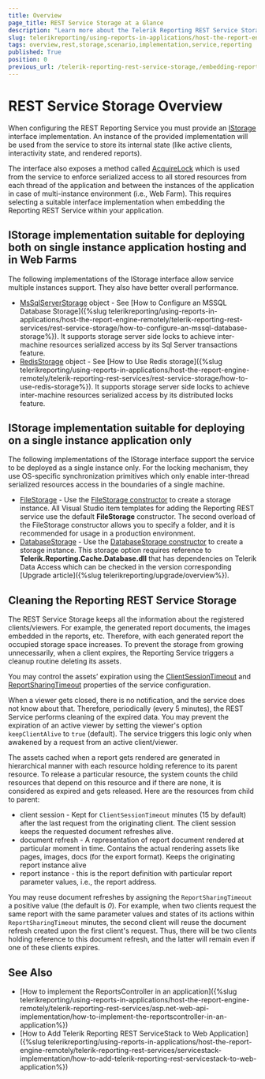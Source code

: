 ```yaml
---
title: Overview
page_title: REST Service Storage at a Glance
description: "Learn more about the Telerik Reporting REST Service Storage, what built-in implementations are available, and what scenarios they fit in."
slug: telerikreporting/using-reports-in-applications/host-the-report-engine-remotely/telerik-reporting-rest-services/rest-service-storage/overview
tags: overview,rest,storage,scenario,implementation,service,reporting
published: True
position: 0
previous_url: /telerik-reporting-rest-service-storage,/embedding-reports/host-the-report-engine-remotely/telerik-reporting-rest-services/rest-service-storage/overview, /embedding-reports/host-the-report-engine-remotely/rest-service-storage/
---
```


# REST Service Storage Overview

When configuring the REST Reporting Service you must provide an [IStorage](/api/Telerik.Reporting.Cache.Interfaces.IStorage) interface implementation. An instance of the provided implementation will be used from the service to store its internal state (like active clients, interactivity state, and rendered reports).

The interface also exposes a method called [AcquireLock](/api/Telerik.Reporting.Cache.Interfaces.IStorage#Telerik_Reporting_Cache_Interfaces_IStorage_AcquireLock_System_String_) which is used from the service to enforce serialized access to all stored resources from each thread of the application and between the instances of the application in case of multi-instance environment (i.e., Web Farm). This requires selecting a suitable interface implementation when embedding the Reporting REST Service within your application.

## IStorage implementation suitable for deploying both on single instance application hosting and in Web Farms

The following implementations of the IStorage interface allow service multiple instances support. They also have better overall performance.

* [MsSqlServerStorage](/api/Telerik.Reporting.Cache.MsSqlServerStorage) object - See [How to Configure an MSSQL Database Storage]({%slug telerikreporting/using-reports-in-applications/host-the-report-engine-remotely/telerik-reporting-rest-services/rest-service-storage/how-to-configure-an-mssql-database-storage%}). It supports storage server side locks to achieve inter-machine resources serialized access by its Sql Server transactions feature.
* [RedisStorage](/api/Telerik.Reporting.Cache.StackExchangeRedis.RedisStorage) object - See [How to Use Redis storage]({%slug telerikreporting/using-reports-in-applications/host-the-report-engine-remotely/telerik-reporting-rest-services/rest-service-storage/how-to-use-redis-storage%}). It supports storage server side locks to achieve inter-machine resources serialized access by its distributed locks feature.

## IStorage implementation suitable for deploying on a single instance application only

The following implementations of the IStorage interface support the service to be deployed as a single instance only. For the locking mechanism, they use OS-specific synchronization primitives which only enable inter-thread serialized resources access in the boundaries of a single machine.

* [FileStorage](/api/Telerik.Reporting.Cache.File.FileStorage) - Use the [FileStorage constructor](/api/Telerik.Reporting.Cache.File.FileStorage#Telerik_Reporting_Cache_File_FileStorage_#ctor) to create a storage instance. All Visual Studio item templates for adding the Reporting REST service use the default __FileStorage__ constructor. The second overload of the FileStorage constructor allows you to specify a folder, and it is recommended for usage in a production environment.
* [DatabaseStorage](/api/Telerik.Reporting.Cache.Database.DatabaseStorage) - Use the [DatabaseStorage constructor](/api/Telerik.Reporting.Cache.Database.DatabaseStorage#Telerik_Reporting_Cache_Database_DatabaseStorage_#ctor) to create a storage instance. This storage option requires reference to __Telerik.Reporting.Cache.Database.dll__ that has dependencies on Telerik Data Access which can be checked in the version corresponding [Upgrade article]({%slug telerikreporting/upgrade/overview%}).

## Cleaning the Reporting REST Service Storage

The REST Service Storage keeps all the information about the registered clients/viewers. For example, the generated report documents, the images embedded in the reports, etc. Therefore, with each generated report the occupied storage space increases. To prevent the storage from growing unnecessarily, when a client expires, the Reporting Service triggers a cleanup routine deleting its assets.

You may control the assets’ expiration using the [ClientSessionTimeout](/api/telerik.reporting.services.reportserviceconfiguration#Telerik_Reporting_Services_ReportServiceConfiguration_ClientSessionTimeout) and [ReportSharingTimeout](/api/telerik.reporting.services.reportserviceconfiguration#Telerik_Reporting_Services_ReportServiceConfiguration_ReportSharingTimeout) properties of the service configuration.

When a viewer gets closed, there is no notification, and the service does not know about that. Therefore, periodically (every 5 minutes), the REST Service performs cleaning of the expired data. You may prevent the expiration of an active viewer by setting the viewer's option `keepClientAlive` to `true` (default). The service triggers this logic only when awakened by a request from an active client/viewer.

The assets cached when a report gets rendered are generated in hierarchical manner with each resource holding reference to its parent resource. To release a particular resource, the system counts the child resources that depend on this resource and if there are none, it is considered as expired and gets released. Here are the resources from child to parent:

* client session - Kept for `ClientSessionTimeout` minutes (15 by default) after the last request from the originating client. The client session keeps the requested document refreshes alive.
* document refresh - A representation of report document rendered at particular moment in time. Contains the actual rendering assets like pages, images, docs (for the export format). Keeps the originating report instance alive
* report instance - this is the report definition with particular report parameter values, i.e., the report address.

You may reuse document refreshes by assigning the `ReportSharingTimeout` a positive value (the default is _0_). For example, when two clients request the same report with the same parameter values and states of its actions within `ReportSharingTimeout` minutes, the second client will reuse the document refresh created upon the first client's request. Thus, there will be two clients holding reference to this document refresh, and the latter will remain even if one of these clients expires.

## See Also

* [How to implement the ReportsController in an application]({%slug telerikreporting/using-reports-in-applications/host-the-report-engine-remotely/telerik-reporting-rest-services/asp.net-web-api-implementation/how-to-implement-the-reportscontroller-in-an-application%})
* [How to Add Telerik Reporting REST ServiceStack to Web Application]({%slug telerikreporting/using-reports-in-applications/host-the-report-engine-remotely/telerik-reporting-rest-services/servicestack-implementation/how-to-add-telerik-reporting-rest-servicestack-to-web-application%})
